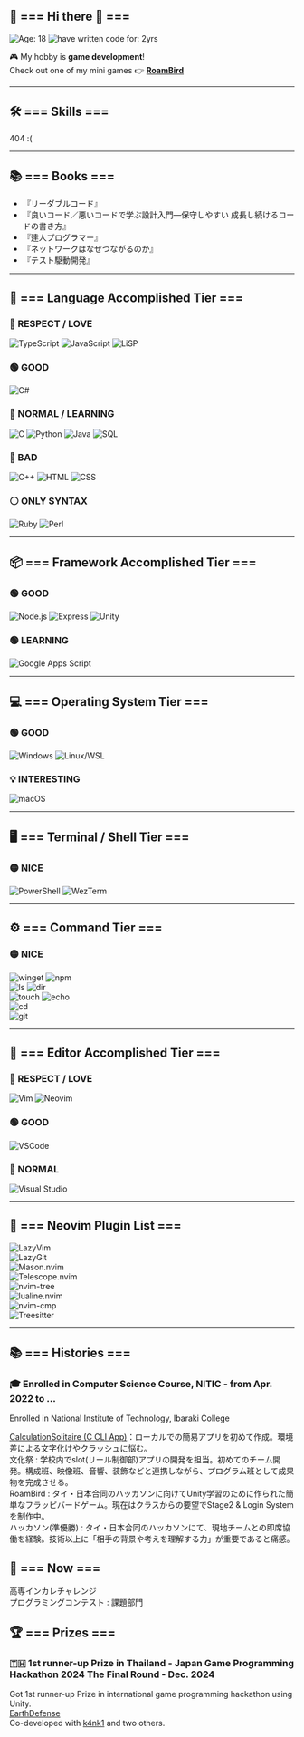 ## 🌟 === Hi there 👋 ===

![Age: 18](https://img.shields.io/badge/Age-18-orange?style=for-the-badge)
![have written code for: 2yrs](https://img.shields.io/badge/Have_written_code_for-2_yrs-critical?style=for-the-badge)

🎮 My hobby is **game development**!  
Check out one of my mini games 👉 [**RoamBird**](https://play.unity.com/en/games/dae4eae7-04fb-46ca-8ecd-b6d405c7df6b/fluppybird)

---

## 🛠️ === Skills ===
404 :(

---

## 📚 === Books ===

- 『リーダブルコード』
- 『良いコード／悪いコードで学ぶ設計入門―保守しやすい 成長し続けるコードの書き方』
- 『達人プログラマー』
- 『ネットワークはなぜつながるのか』
- 『テスト駆動開発』

---

## 🧠 === Language Accomplished Tier ===

### 💛 RESPECT / LOVE  
![TypeScript](https://img.shields.io/badge/TypeScript-LOVE-blue?style=for-the-badge&logo=typescript)
![JavaScript](https://img.shields.io/badge/JavaScript-RESPECT-blue?style=for-the-badge&logo=javascript)
![LiSP](https://img.shields.io/badge/LiSP-RESPECT-red?style=for-the-badge&logo=gnu)

### 🟢 GOOD  
![C#](https://img.shields.io/badge/C%23/UNITY-GOOD-green?style=for-the-badge&logo=c-sharp)

### 🔵 NORMAL / LEARNING  
![C](https://img.shields.io/badge/C-NORMAL-blue?style=for-the-badge&logo=c)
![Python](https://img.shields.io/badge/Python-LEARNING-blue?style=for-the-badge&logo=python)
![Java](https://img.shields.io/badge/Java-LEARNING-blue?style=for-the-badge&logo=java)
![SQL](https://img.shields.io/badge/SQL-LEARNING-blue?style=for-the-badge&logo=postgresql)

### 🔴 BAD  
![C++](https://img.shields.io/badge/C%2B%2B-BAD-red?style=for-the-badge&logo=c%2B%2B)
![HTML](https://img.shields.io/badge/HTML-BAD-red?style=for-the-badge&logo=html5)
![CSS](https://img.shields.io/badge/CSS-BAD-red?style=for-the-badge&logo=css3)

### ⚪️ ONLY SYNTAX  
![Ruby](https://img.shields.io/badge/Ruby-ONLYSYNTAX-lightgrey?style=for-the-badge&logo=ruby)
![Perl](https://img.shields.io/badge/Perl-ONLYSYNTAX-lightgrey?style=for-the-badge&logo=perl)

---

## 📦 === Framework Accomplished Tier ===

### 🟢 GOOD  
![Node.js](https://img.shields.io/badge/Node.js-GOOD-green?style=for-the-badge&logo=node.js)
![Express](https://img.shields.io/badge/Express-GOOD-green?style=for-the-badge&logo=express)
![Unity](https://img.shields.io/badge/Unity-GOOD-green?style=for-the-badge&logo=unity)  

### 🟢 LEARNING  
![Google Apps Script](https://img.shields.io/badge/GAS-GOOD-green?style=for-the-badge&logo=google)

---

## 💻 === Operating System Tier ===

### 🟢 GOOD  
![Windows](https://img.shields.io/badge/Windows-GOOD-blue?style=for-the-badge&logo=windows)
![Linux/WSL](https://img.shields.io/badge/Linux%2FWSL-GOOD-green?style=for-the-badge&logo=linux)

### 💡 INTERESTING  
![macOS](https://img.shields.io/badge/macOS-INTERESTING-lightgrey?style=for-the-badge&logo=apple)

---

## 🖥️ === Terminal / Shell Tier ===

### 🟡 NICE  
![PowerShell](https://img.shields.io/badge/PowerShell-NICE-yellow?style=for-the-badge&logo=powershell)
![WezTerm](https://img.shields.io/badge/WezTerm-NICE-yellow?style=for-the-badge)

---

## ⚙️ === Command Tier ===

### 🟡 NICE  
![winget](https://img.shields.io/badge/winget-NICE-yellow?style=for-the-badge)
![npm](https://img.shields.io/badge/npm-NICE-yellow?style=for-the-badge&logo=npm)  
![ls](https://img.shields.io/badge/ls-NICE-yellow?style=for-the-badge)
![dir](https://img.shields.io/badge/dir-NICE-yellow?style=for-the-badge)  
![touch](https://img.shields.io/badge/touch-NICE-yellow?style=for-the-badge)
![echo](https://img.shields.io/badge/echo-NICE-yellow?style=for-the-badge)  
![cd](https://img.shields.io/badge/cd-NICE-yellow?style=for-the-badge)  
![git](https://img.shields.io/badge/git-NICE-yellow?style=for-the-badge&logo=git)

---

## 📝 === Editor Accomplished Tier ===

### 💛 RESPECT / LOVE  
![Vim](https://img.shields.io/badge/Vim-LOVE-yellow?style=for-the-badge&logo=vim)
![Neovim](https://img.shields.io/badge/Neovim-LOVE-yellow?style=for-the-badge&logo=neovim)

### 🟢 GOOD  
![VSCode](https://img.shields.io/badge/VSCode-GOOD-green?style=for-the-badge&logo=visualstudiocode)

### 🔵 NORMAL  
![Visual Studio](https://img.shields.io/badge/Visual%20Studio-NORMAL-blue?style=for-the-badge&logo=visualstudio)

---

## 🔌 === Neovim Plugin List ===

![LazyVim](https://img.shields.io/badge/LazyVim-CONFIG-lightgreen?style=for-the-badge)  
![LazyGit](https://img.shields.io/badge/LazyGit-TOOL-yellow?style=for-the-badge)  
![Mason.nvim](https://img.shields.io/badge/Mason-INSTALLER-blue?style=for-the-badge)  
![Telescope.nvim](https://img.shields.io/badge/Telescope-FUZZYFINDER-purple?style=for-the-badge)  
![nvim-tree](https://img.shields.io/badge/nvim--tree-FILETREE-orange?style=for-the-badge)  
![lualine.nvim](https://img.shields.io/badge/lualine-STATUSLINE-cyan?style=for-the-badge)  
![nvim-cmp](https://img.shields.io/badge/nvim--cmp-COMPLETION-brightgreen?style=for-the-badge)  
![Treesitter](https://img.shields.io/badge/Treesitter-SYNTAX-red?style=for-the-badge)

---

## 📚 === Histories ===  
### 🎓 Enrolled in Computer Science Course, NITIC - from Apr. 2022 to ...
Enrolled in National Institute of Technology, Ibaraki College

[CalculationSolitaire (C CLI App)](https://github.com/Tomarun029831/CalculationSolitaire)：ローカルでの簡易アプリを初めて作成。環境差による文字化けやクラッシュに悩む。  
文化祭 : 学校内でslot(リール制御部)アプリの開発を担当。初めてのチーム開発。構成班、映像班、音響、装飾などと連携しながら、プログラム班として成果物を完成させる。  
RoamBird : タイ・日本合同のハッカソンに向けてUnity学習のために作られた簡単なフラッピバードゲーム。現在はクラスからの要望でStage2 & Login System を制作中。  
ハッカソン(準優勝) : タイ・日本合同のハッカソンにて、現地チームとの即席協働を経験。技術以上に「相手の背景や考えを理解する力」が重要であると痛感。  

## 🚀 === Now ===
高専インカレチャレンジ  
プログラミングコンテスト : 課題部門

## 🏆 === Prizes ===  
### 🇹🇭 1st runner-up Prize in Thailand - Japan Game Programming Hackathon 2024 The Final Round - Dec. 2024  
Got 1st runner-up Prize in international game programming hackathon using Unity.  
[EarthDefense](https://play.unity.com/en/games/f29d60f8-c03a-43ed-9983-1281f630518e/earth-defense)  
Co-developed with [k4nk1](https://github.com/k4nk1) and two others.

<!--  
**YourUsername/YourUsername** is a ✨ _special_ ✨ repository because its `README.md` (this file) appears on your GitHub profile.  
Here are some ideas to get you started:
- 🔭 I’m currently working on ...
- 🌱 I’m currently learning ...
- 👯 I’m looking to collaborate on ...
- 🤔 I’m looking for help with ...
- 💬 Ask me about ...
- 📫 How to reach me: ...
- 😄 Pronouns: ...
- ⚡ Fun fact: ...
-->
